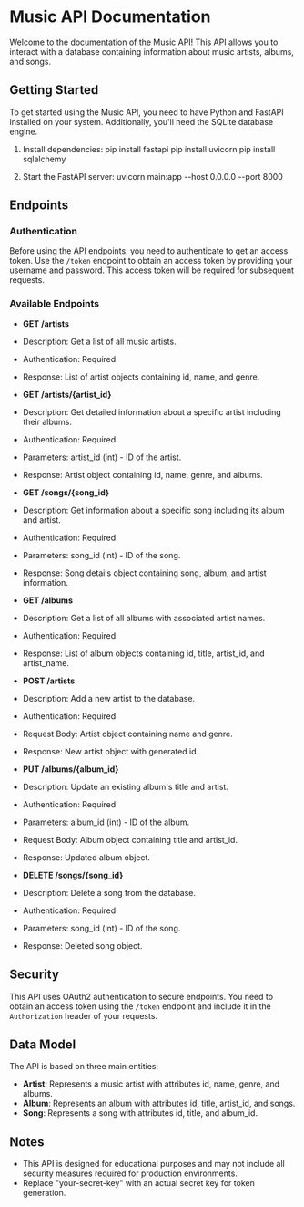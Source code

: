 # Music API Documentation

Welcome to the documentation of the Music API! This API allows you to interact with a database containing information about music artists, albums, and songs.

## Getting Started

To get started using the Music API, you need to have Python and FastAPI installed on your system. Additionally, you'll need the SQLite database engine.

1. Install dependencies:
pip install fastapi
pip install uvicorn
pip install sqlalchemy

3. Start the FastAPI server:
uvicorn main:app --host 0.0.0.0 --port 8000


## Endpoints

### Authentication

Before using the API endpoints, you need to authenticate to get an access token. Use the `/token` endpoint to obtain an access token by providing your username and password. This access token will be required for subsequent requests.

### Available Endpoints

- **GET /artists**
- Description: Get a list of all music artists.
- Authentication: Required
- Response: List of artist objects containing id, name, and genre.

- **GET /artists/{artist_id}**
- Description: Get detailed information about a specific artist including their albums.
- Authentication: Required
- Parameters: artist_id (int) - ID of the artist.
- Response: Artist object containing id, name, genre, and albums.

- **GET /songs/{song_id}**
- Description: Get information about a specific song including its album and artist.
- Authentication: Required
- Parameters: song_id (int) - ID of the song.
- Response: Song details object containing song, album, and artist information.

- **GET /albums**
- Description: Get a list of all albums with associated artist names.
- Authentication: Required
- Response: List of album objects containing id, title, artist_id, and artist_name.

- **POST /artists**
- Description: Add a new artist to the database.
- Authentication: Required
- Request Body: Artist object containing name and genre.
- Response: New artist object with generated id.

- **PUT /albums/{album_id}**
- Description: Update an existing album's title and artist.
- Authentication: Required
- Parameters: album_id (int) - ID of the album.
- Request Body: Album object containing title and artist_id.
- Response: Updated album object.

- **DELETE /songs/{song_id}**
- Description: Delete a song from the database.
- Authentication: Required
- Parameters: song_id (int) - ID of the song.
- Response: Deleted song object.

## Security

This API uses OAuth2 authentication to secure endpoints. You need to obtain an access token using the `/token` endpoint and include it in the `Authorization` header of your requests.

## Data Model

The API is based on three main entities:

- **Artist**: Represents a music artist with attributes id, name, genre, and albums.
- **Album**: Represents an album with attributes id, title, artist_id, and songs.
- **Song**: Represents a song with attributes id, title, and album_id.

## Notes

- This API is designed for educational purposes and may not include all security measures required for production environments.
- Replace "your-secret-key" with an actual secret key for token generation.

